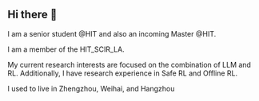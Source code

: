 ## Hi there 👋

I am a senior student @HIT and also an incoming Master @HIT.

I am a member of the HIT_SCIR_LA.

My current research interests are focused on the combination of LLM and RL. Additionally, I have research experience in Safe RL and Offline RL.

I used to live in Zhengzhou, Weihai, and Hangzhou
